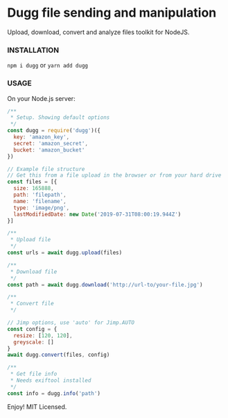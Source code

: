 # Dugg file sending and manipulation

Upload, download, convert and analyze files toolkit for NodeJS.

### INSTALLATION
```npm i dugg``` or ```yarn add dugg```

### USAGE
On your Node.js server:
```javascript
/**
 * Setup. Showing default options
 */
const dugg = require('dugg')({
  key: 'amazon_key',
  secret: 'amazon_secret',
  bucket: 'amazon_bucket'
})

// Example file structure
// Get this from a file upload in the browser or from your hard drive
const files = [{
  size: 165888,
  path: 'filepath',
  name: 'filename',
  type: 'image/png',
  lastModifiedDate: new Date('2019-07-31T08:00:19.944Z')
}]

/**
 * Upload file
 */
const urls = await dugg.upload(files)

/**
 * Download file
 */
const path = await dugg.download('http://url-to/your-file.jpg')

/**
 * Convert file
 */

// Jimp options, use 'auto' for Jimp.AUTO
const config = {
  resize: [120, 120],
  greyscale: []
}
await dugg.convert(files, config)

/**
 * Get file info
 * Needs exiftool installed
 */
const info = dugg.info('path')
```
Enjoy! MIT Licensed.
